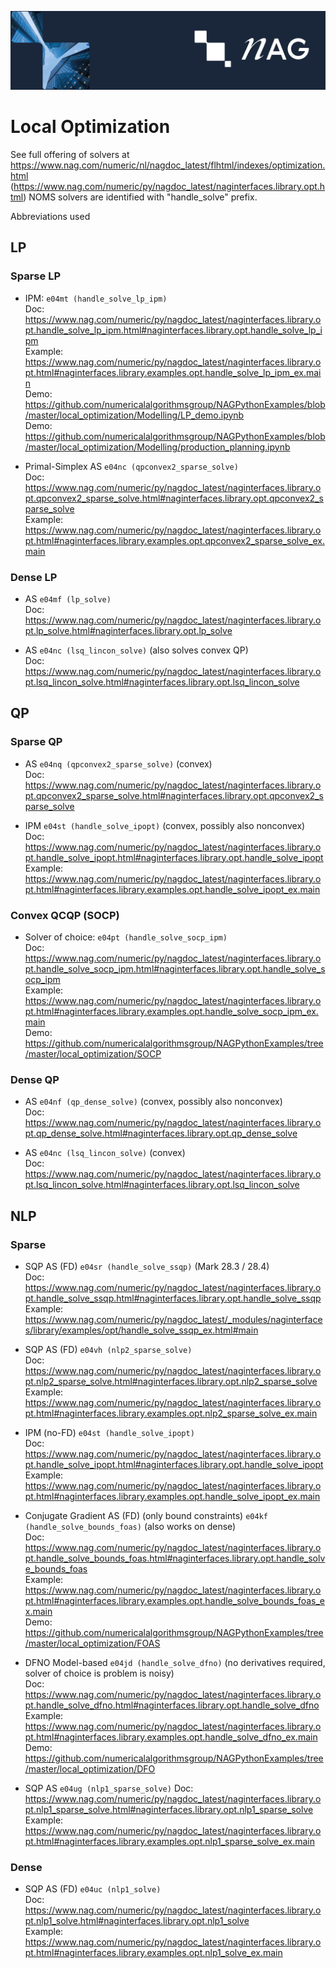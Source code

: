 [![NAG Logo](../nag_logo.png)](https://www.nag.com)

# Local Optimization<a name=top></a>

See full offering of solvers at 
https://www.nag.com/numeric/nl/nagdoc_latest/flhtml/indexes/optimization.html </br>
(https://www.nag.com/numeric/py/nagdoc_latest/naginterfaces.library.opt.html)
NOMS solvers are identified with "handle_solve" prefix.


Abbreviations used


## LP

### Sparse LP

 * IPM: `e04mt (handle_solve_lp_ipm)`</br>
   Doc: https://www.nag.com/numeric/py/nagdoc_latest/naginterfaces.library.opt.handle_solve_lp_ipm.html#naginterfaces.library.opt.handle_solve_lp_ipm</br>
   Example: https://www.nag.com/numeric/py/nagdoc_latest/naginterfaces.library.opt.html#naginterfaces.library.examples.opt.handle_solve_lp_ipm_ex.main</br>
   Demo: https://github.com/numericalalgorithmsgroup/NAGPythonExamples/blob/master/local_optimization/Modelling/LP_demo.ipynb</br>
   Demo: https://github.com/numericalalgorithmsgroup/NAGPythonExamples/blob/master/local_optimization/Modelling/production_planning.ipynb </br>

 * Primal-Simplex AS `e04nc (qpconvex2_sparse_solve)`</br>
   Doc: https://www.nag.com/numeric/py/nagdoc_latest/naginterfaces.library.opt.qpconvex2_sparse_solve.html#naginterfaces.library.opt.qpconvex2_sparse_solve</br>
   Example: https://www.nag.com/numeric/py/nagdoc_latest/naginterfaces.library.opt.html#naginterfaces.library.examples.opt.qpconvex2_sparse_solve_ex.main</br>

### Dense LP

 * AS `e04mf (lp_solve)`</br>
   Doc: https://www.nag.com/numeric/py/nagdoc_latest/naginterfaces.library.opt.lp_solve.html#naginterfaces.library.opt.lp_solve</br>

 * AS `e04nc (lsq_lincon_solve)` (also solves convex QP)</br>
   Doc: https://www.nag.com/numeric/py/nagdoc_latest/naginterfaces.library.opt.lsq_lincon_solve.html#naginterfaces.library.opt.lsq_lincon_solve</br>


## QP

### Sparse QP

 * AS `e04nq (qpconvex2_sparse_solve)` (convex)</br>
   Doc: https://www.nag.com/numeric/py/nagdoc_latest/naginterfaces.library.opt.qpconvex2_sparse_solve.html#naginterfaces.library.opt.qpconvex2_sparse_solve</br>

 * IPM `e04st (handle_solve_ipopt)` (convex, possibly also nonconvex)</br>
   Doc: https://www.nag.com/numeric/py/nagdoc_latest/naginterfaces.library.opt.handle_solve_ipopt.html#naginterfaces.library.opt.handle_solve_ipopt</br>
   Example: https://www.nag.com/numeric/py/nagdoc_latest/naginterfaces.library.opt.html#naginterfaces.library.examples.opt.handle_solve_ipopt_ex.main</br>

### Convex QCQP (SOCP)

 * Solver of choice: `e04pt (handle_solve_socp_ipm)`</br>
   Doc:     https://www.nag.com/numeric/py/nagdoc_latest/naginterfaces.library.opt.handle_solve_socp_ipm.html#naginterfaces.library.opt.handle_solve_socp_ipm</br>
   Example: https://www.nag.com/numeric/py/nagdoc_latest/naginterfaces.library.opt.html#naginterfaces.library.examples.opt.handle_solve_socp_ipm_ex.main</br>
   Demo:    https://github.com/numericalalgorithmsgroup/NAGPythonExamples/tree/master/local_optimization/SOCP</br>

### Dense QP

 * AS `e04nf (qp_dense_solve)` (convex, possibly also nonconvex)</br>
   Doc: https://www.nag.com/numeric/py/nagdoc_latest/naginterfaces.library.opt.qp_dense_solve.html#naginterfaces.library.opt.qp_dense_solve</br>

 * AS `e04nc (lsq_lincon_solve)` (convex)</br>
   Doc: https://www.nag.com/numeric/py/nagdoc_latest/naginterfaces.library.opt.lsq_lincon_solve.html#naginterfaces.library.opt.lsq_lincon_solve</br>


## NLP

### Sparse

 * SQP AS (FD) `e04sr (handle_solve_ssqp)` (Mark 28.3 / 28.4)</br>
   Doc: https://www.nag.com/numeric/py/nagdoc_latest/naginterfaces.library.opt.handle_solve_ssqp.html#naginterfaces.library.opt.handle_solve_ssqp</br>
   Example: https://www.nag.com/numeric/py/nagdoc_latest/_modules/naginterfaces/library/examples/opt/handle_solve_ssqp_ex.html#main</br>

 * SQP AS (FD) `e04vh (nlp2_sparse_solve)`</br>
   Doc: https://www.nag.com/numeric/py/nagdoc_latest/naginterfaces.library.opt.nlp2_sparse_solve.html#naginterfaces.library.opt.nlp2_sparse_solve</br>
   Example: https://www.nag.com/numeric/py/nagdoc_latest/naginterfaces.library.opt.html#naginterfaces.library.examples.opt.nlp2_sparse_solve_ex.main</br>

 * IPM (no-FD) `e04st (handle_solve_ipopt)`</br>
   Doc: https://www.nag.com/numeric/py/nagdoc_latest/naginterfaces.library.opt.handle_solve_ipopt.html#naginterfaces.library.opt.handle_solve_ipopt</br>
   Example: https://www.nag.com/numeric/py/nagdoc_latest/naginterfaces.library.opt.html#naginterfaces.library.examples.opt.handle_solve_ipopt_ex.main</br>

 * Conjugate Gradient AS (FD) (only bound constraints) `e04kf (handle_solve_bounds_foas)` (also works on dense)</br>
   Doc: https://www.nag.com/numeric/py/nagdoc_latest/naginterfaces.library.opt.handle_solve_bounds_foas.html#naginterfaces.library.opt.handle_solve_bounds_foas</br>
   Example: https://www.nag.com/numeric/py/nagdoc_latest/naginterfaces.library.opt.html#naginterfaces.library.examples.opt.handle_solve_bounds_foas_ex.main</br>
   Demo: https://github.com/numericalalgorithmsgroup/NAGPythonExamples/tree/master/local_optimization/FOAS</br>

 * DFNO Model-based `e04jd (handle_solve_dfno)` (no derivatives required, solver of choice is problem is noisy)</br>
   Doc: https://www.nag.com/numeric/py/nagdoc_latest/naginterfaces.library.opt.handle_solve_dfno.html#naginterfaces.library.opt.handle_solve_dfno</br>
   Example: https://www.nag.com/numeric/py/nagdoc_latest/naginterfaces.library.opt.html#naginterfaces.library.examples.opt.handle_solve_dfno_ex.main</br>
   Demo: https://github.com/numericalalgorithmsgroup/NAGPythonExamples/tree/master/local_optimization/DFO</br>

 * SQP AS `e04ug (nlp1_sparse_solve)`
   Doc: https://www.nag.com/numeric/py/nagdoc_latest/naginterfaces.library.opt.nlp1_sparse_solve.html#naginterfaces.library.opt.nlp1_sparse_solve</br>
   Example: https://www.nag.com/numeric/py/nagdoc_latest/naginterfaces.library.opt.html#naginterfaces.library.examples.opt.nlp1_sparse_solve_ex.main</br>

### Dense

 * SQP AS (FD) `e04uc (nlp1_solve)`</br>
   Doc: https://www.nag.com/numeric/py/nagdoc_latest/naginterfaces.library.opt.nlp1_solve.html#naginterfaces.library.opt.nlp1_solve</br>
   Example: https://www.nag.com/numeric/py/nagdoc_latest/naginterfaces.library.opt.html#naginterfaces.library.examples.opt.nlp1_solve_ex.main</br>




